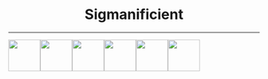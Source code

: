 <div align="center">
    <h1>Sigmanificient</h1>
    <hr>
    <div style="display:flex; align-content: space-evenly;">
        <img src="https://github.com/Sigmanificient/Sigmanificient/languages_icons/python.png" height="64px">
        <img src="https://github.com/Sigmanificient/Sigmanificient/languages_icons/python.png" height="64px">
        <img src="https://github.com/Sigmanificient/Sigmanificient/languages_icons/css.png" height="64px">
        <img src="https://github.com/Sigmanificient/Sigmanificient/languages_icons/php.png" height="64px">
        <img src="https://github.com/Sigmanificient/Sigmanificient/languages_icons/sql.png" height="64px">
        <img src="https://github.com/Sigmanificient/Sigmanificient/languages_icons/cs.png" height="64px">
    </div>
</div>